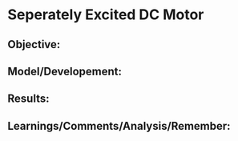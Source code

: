 # Seperately Excited DC Motor

## Objective:

## Model/Developement:

## Results:

## Learnings/Comments/Analysis/Remember:

 



